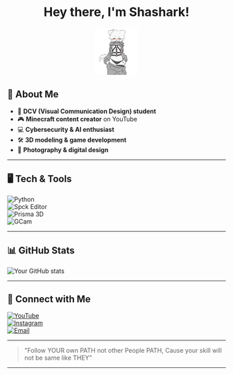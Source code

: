 <h1 align="center">Hey there, I'm Shashark!</h1>  
<p align="center">
  <img src="https://github.com/shafarois/shafarois/blob/main/null-PvzW_W0Vf6kF2IQT-ezgif.com-video-to-gif-converter.gif" width="100">
</p>

## 💾 About Me  
- 🎨 **DCV (Visual Communication Design) student**  
- 🎮 **Minecraft content creator** on YouTube  
- 💻 **Cybersecurity & AI enthusiast**  
- 🛠️ **3D modeling & game development**  
- 📸 **Photography & digital design**  

---

## 🖥️ Tech & Tools  
![Python](https://img.shields.io/badge/-Python-3776AB?style=for-the-badge&logo=python&logoColor=white)  
![Spck Editor](https://img.shields.io/badge/-Spck%20Editor-000000?style=for-the-badge)  
![Prisma 3D](https://img.shields.io/badge/-Prisma%203D-orange?style=for-the-badge)  
![GCam](https://img.shields.io/badge/-GCam-4285F4?style=for-the-badge)  

---

## 📊 GitHub Stats  
![Your GitHub stats](https://github-readme-stats.vercel.app/api?username=YourGitHubUsername&show_icons=true&theme=tokyonight)  

---

## 📡 Connect with Me  
[![YouTube](https://img.shields.io/badge/YouTube-FF0000?style=for-the-badge&logo=youtube&logoColor=white)](#)  
[![Instagram](https://img.shields.io/badge/Instagram-E4405F?style=for-the-badge&logo=instagram&logoColor=white)](#)  
[![Email](https://img.shields.io/badge/Email-D14836?style=for-the-badge&logo=gmail&logoColor=white)](#)  

---

> "Follow YOUR own PATH not other People PATH, Cause your skill will not be same like THEY"  

---
